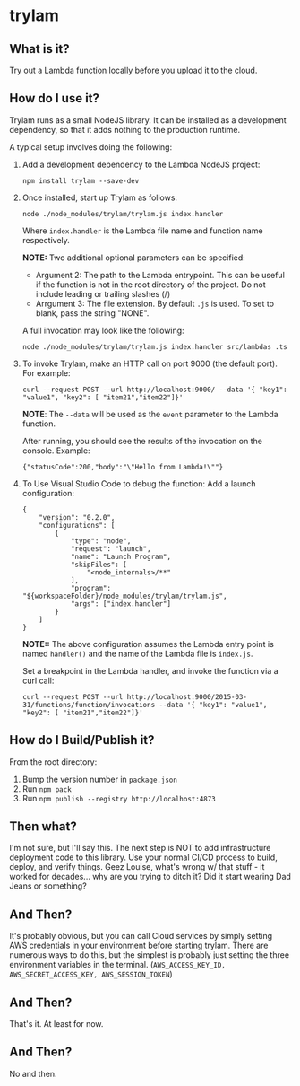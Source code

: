 # trylam

## What is it?
Try out a Lambda function locally before you upload it to the cloud.

## How do I use it?

Trylam runs as a small NodeJS library. It can be installed as a development dependency,
so that it adds nothing to the production runtime. 

A typical setup involves doing the following:
1. Add a development dependency to the Lambda NodeJS project:
    ```
    npm install trylam --save-dev
    ```

2. Once installed, start up Trylam as follows:
    ```
    node ./node_modules/trylam/trylam.js index.handler
    ```
   Where `index.handler` is the Lambda file name and function name respectively.

   **NOTE:** Two additional optional parameters can be specified:
    - Argument 2: The path to the Lambda entrypoint. This can be useful if the
      function is not in the root directory of the project.
      Do not include leading or trailing slashes (/)
    - Arrgument 3: The file extension. By default `.js` is used. To set to blank,
      pass the string "NONE".

    A full invocation may look like the following:
    ```
    node ./node_modules/trylam/trylam.js index.handler src/lambdas .ts
    ```

3. To invoke Trylam, make an HTTP call on port 9000 (the default port). For example:
    ```
    curl --request POST --url http://localhost:9000/ --data '{ "key1": "value1", "key2": [ "item21","item22"]}'
    ```
    **NOTE**: The `--data` will be used as the `event` parameter to the Lambda function.
    
    After running, you should see the results of the invocation on the console. Example:
    ```
    {"statusCode":200,"body":"\"Hello from Lambda!\""}
    ```

4. To Use Visual Studio Code to debug the function:
   Add a launch configuration:
    ```
    {
        "version": "0.2.0",
        "configurations": [
            {
                "type": "node",
                "request": "launch",
                "name": "Launch Program",
                "skipFiles": [
                    "<node_internals>/**"
                ],
                "program": "${workspaceFolder}/node_modules/trylam/trylam.js",
                "args": ["index.handler"]
            }
        ]
    }
    ```
   **NOTE::** The above configuration assumes the Lambda entry point is named `handler()`
   and the name of the Lambda file is `index.js`.

   Set a breakpoint in the Lambda handler, and invoke the function via a curl call:
    ```
    curl --request POST --url http://localhost:9000/2015-03-31/functions/function/invocations --data '{ "key1": "value1", "key2": [ "item21","item22"]}'
    ```

## How do I Build/Publish it?

From the root directory:
1. Bump the version number in `package.json`
2. Run `npm pack`
3. Run `npm publish --registry http://localhost:4873`

## Then what?

I'm not sure, but I'll say this. The next step is NOT to add infrastructure deployment code to this library.
Use your normal CI/CD process to build, deploy, and verify things. Geez Louise, what's wrong w/ that stuff -
it worked for decades... why are you trying to ditch it? Did it start wearing Dad Jeans or something?


## And Then?

It's probably obvious, but you can call Cloud services by simply setting AWS credentials in your environment
before starting trylam. There are numerous ways to do this, but the simplest is probably just setting the
three environment variables in the terminal. (`AWS_ACCESS_KEY_ID, AWS_SECRET_ACCESS_KEY, AWS_SESSION_TOKEN`)

## And Then?

That's it. At least for now.

## And Then?

No and then.